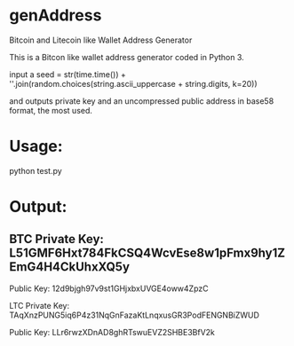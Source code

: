 # genAddress
Bitcoin and Litecoin like Wallet Address Generator

This is a Bitcon like wallet address generator coded in Python 3.

input a seed = str(time.time()) + ''.join(random.choices(string.ascii_uppercase + string.digits, k=20))

and outputs private key and an uncompressed public address in base58 format, the most used.

# Usage:
python test.py

# Output:
BTC Private Key: L51GMF6Hxt784FkCSQ4WcvEse8w1pFmx9hy1ZEmG4H4CkUhxXQ5y
-----------------------------
Public Key: 12d9bjgh97v9st1GHjxbxUVGE4oww4ZpzC

LTC Private Key: TAqXnzPUNG5iq6P4z31NqGnFazaKtLnqxusGR3PodFENGNBiZWUD

Public Key: LLr6rwzXDnAD8ghRTswuEVZ2SHBE3BfV2k
